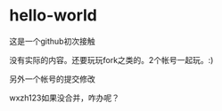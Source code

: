 hello-world
===========

这是一个github初次接触<br>

没有实际的内容。还要玩玩fork之类的。2个帐号一起玩。:)

另外一个帐号的提交修改

wxzh123如果没合并，咋办呢？
